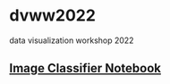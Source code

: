 # dvww2022
data visualization workshop 2022

## [Image Classifier Notebook](https://github.com/codesigningwiththemachine/dvww2022/blob/main/ImageClassifier.ipynb)


